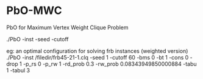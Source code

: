# PbO-MWC
PbO for Maximum Vertex Weight Clique Problem

./PbO -inst <instance-file> -seed <seed-num> -cutoff <cutoff-time>
  
eg:  an optimal configuration for solving frb instances (weighted version)
./PbO -inst /filedir/frb45-21-1.clq -seed 1 -cutoff 60 -bms 0 -bt 1 -cons 0 -drop 1 -p_rs 0 -p_rw 1 -rd_prob 0.3 -rw_prob 0.08343949850000884 -tabu 1 -tabul 3
